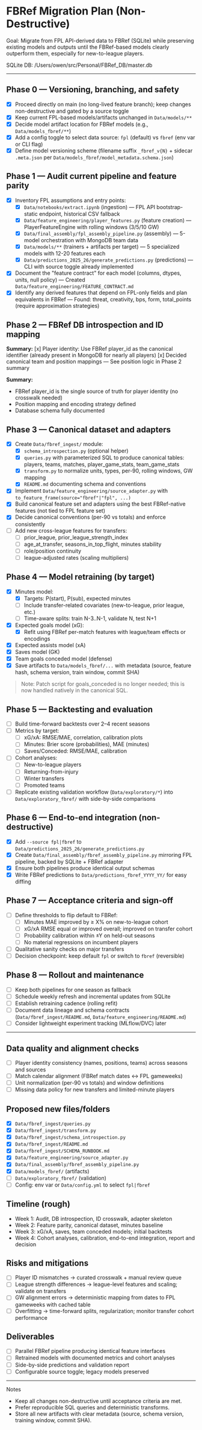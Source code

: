 # FBRef Migration Plan (Non-Destructive)

Goal: Migrate from FPL API-derived data to FBRef (SQLite) while preserving existing models and outputs until the FBRef-based models clearly outperform them, especially for new-to-league players.

SQLite DB: /Users/owen/src/Personal/FBRef_DB/master.db

---

## Phase 0 — Versioning, branching, and safety
- [x] Proceed directly on main (no long-lived feature branch); keep changes non-destructive and gated by a source toggle
- [x] Keep current FPL-based models/artifacts unchanged in `Data/models/**`
- [x] Decide model artifact location for FBRef models (e.g., `Data/models_fbref/**`)
- [x] Add a config toggle to select data source: `fpl` (default) vs `fbref` (env var or CLI flag)
- [x] Define model versioning scheme (filename suffix `_fbref_v{N}` + sidecar `.meta.json` per `Data/models_fbref/model_metadata.schema.json`)

## Phase 1 — Audit current pipeline and feature parity
- [x] Inventory FPL assumptions and entry points:
  - [x] `Data/notebooks/extract.ipynb` (ingestion) — FPL API bootstrap-static endpoint, historical CSV fallback
  - [x] `Data/feature_engineering/player_features.py` (feature creation) — PlayerFeatureEngine with rolling windows (3/5/10 GW)
  - [x] `Data/final_assembly/fpl_assembly_pipeline.py` (assembly) — 5-model orchestration with MongoDB team data
  - [x] `Data/models/**` (trainers + artifacts per target) — 5 specialized models with 12-20 features each
  - [x] `Data/predictions_2025_26/generate_predictions.py` (predictions) — CLI with source toggle already implemented
- [x] Document the "feature contract" for each model (columns, dtypes, units, null policy) — Created `Data/feature_engineering/FEATURE_CONTRACT.md`
- [x] Identify any derived features that depend on FPL-only fields and plan equivalents in FBRef — Found: threat, creativity, bps, form, total_points (require approximation strategies)

## Phase 2 — FBRef DB introspection and ID mapping

**Summary:**
[x] Player identity: Use FBRef player_id as the canonical identifier (already present in MongoDB for nearly all players)
[x] Decided canonical team and position mappings — See position logic in Phase 2 summary

**Summary:**
- FBRef player_id is the single source of truth for player identity (no crosswalk needed)
- Position mapping and encoding strategy defined
- Database schema fully documented

## Phase 3 — Canonical dataset and adapters
- [x] Create `Data/fbref_ingest/` module:
  - [x] `schema_introspection.py` (optional helper)
  - [x] `queries.py` with parameterized SQL to produce canonical tables: players, teams, matches, player_game_stats, team_game_stats
  - [x] `transform.py` to normalize units, types, per-90, rolling windows, GW mapping
  - [x] `README.md` documenting schema and conventions
- [x] Implement `Data/feature_engineering/source_adapter.py` with `to_feature_frame(source="fbref"|"fpl", ...)`
- [x] Build canonical feature set and adapters using the best FBRef-native features (not tied to FPL feature set)
- [x] Decide canonical conventions (per-90 vs totals) and enforce consistently
- [ ] Add new cross-league features for transfers:
  - [ ] prior_league, prior_league_strength_index
  - [ ] age_at_transfer, seasons_in_top_flight, minutes stability
  - [ ] role/position continuity
  - [ ] league-adjusted rates (scaling multipliers)

## Phase 4 — Model retraining (by target)
- [x] Minutes model:
  - [x] Targets: P(start), P(sub), expected minutes
  - [ ] Include transfer-related covariates (new-to-league, prior league, etc.)
  - [ ] Time-aware splits: train N-3..N-1, validate N, test N+1
- [x] Expected goals model (xG):
  - [x] Refit using FBRef per-match features with league/team effects or encodings
- [x] Expected assists model (xA)
- [x] Saves model (GK)
- [x] Team goals conceded model (defense)
- [x] Save artifacts to `Data/models_fbref/...` with metadata (source, feature hash, schema version, train window, commit SHA)
> Note: Patch script for goals_conceded is no longer needed; this is now handled natively in the canonical SQL.

## Phase 5 — Backtesting and evaluation
- [ ] Build time-forward backtests over 2–4 recent seasons
- [ ] Metrics by target:
  - [ ] xG/xA: RMSE/MAE, correlation, calibration plots
  - [ ] Minutes: Brier score (probabilities), MAE (minutes)
  - [ ] Saves/Conceded: RMSE/MAE, calibration
- [ ] Cohort analyses:
  - [ ] New-to-league players
  - [ ] Returning-from-injury
  - [ ] Winter transfers
  - [ ] Promoted teams
- [ ] Replicate existing validation workflow (`Data/exploratory/*`) into `Data/exploratory_fbref/` with side-by-side comparisons

## Phase 6 — End-to-end integration (non-destructive)
- [x] Add `--source fpl|fbref` to `Data/predictions_2025_26/generate_predictions.py`
- [x] Create `Data/final_assembly/fbref_assembly_pipeline.py` mirroring FPL pipeline, backed by SQLite + FBRef adapter
- [x] Ensure both pipelines produce identical output schemas
- [x] Write FBRef predictions to `Data/predictions_fbref_YYYY_YY/` for easy diffing

## Phase 7 — Acceptance criteria and sign-off
- [ ] Define thresholds to flip default to FBRef:
  - [ ] Minutes MAE improved by ≥ X% on new-to-league cohort
  - [ ] xG/xA RMSE equal or improved overall; improved on transfer cohort
  - [ ] Probability calibration within ±Y on held-out seasons
  - [ ] No material regressions on incumbent players
- [ ] Qualitative sanity checks on major transfers
- [ ] Decision checkpoint: keep default `fpl` or switch to `fbref` (reversible)

## Phase 8 — Rollout and maintenance
- [ ] Keep both pipelines for one season as fallback
- [ ] Schedule weekly refresh and incremental updates from SQLite
- [ ] Establish retraining cadence (rolling refit)
- [ ] Document data lineage and schema contracts (`Data/fbref_ingest/README.md`, `Data/feature_engineering/README.md`)
- [ ] Consider lightweight experiment tracking (MLflow/DVC) later

---

## Data quality and alignment checks
- [ ] Player identity consistency (names, positions, teams) across seasons and sources
- [ ] Match calendar alignment (FBRef match dates ↔ FPL gameweeks)
- [ ] Unit normalization (per-90 vs totals) and window definitions
- [ ] Missing data policy for new transfers and limited-minute players

## Proposed new files/folders
- [x] `Data/fbref_ingest/queries.py`
- [x] `Data/fbref_ingest/transform.py`
- [x] `Data/fbref_ingest/schema_introspection.py`
- [x] `Data/fbref_ingest/README.md`
- [x] `Data/fbref_ingest/SCHEMA_RUNBOOK.md`
- [x] `Data/feature_engineering/source_adapter.py`
- [x] `Data/final_assembly/fbref_assembly_pipeline.py`
- [x] `Data/models_fbref/` (artifacts)
- [ ] `Data/exploratory_fbref/` (validation)
- [ ] Config: env var or `Data/config.yml` to select `fpl|fbref`

## Timeline (rough)
- Week 1: Audit, DB introspection, ID crosswalk, adapter skeleton
- Week 2: Feature parity, canonical dataset, minutes baseline
- Week 3: xG/xA, saves, team conceded models; initial backtests
- Week 4: Cohort analyses, calibration, end-to-end integration, report and decision

## Risks and mitigations
- [ ] Player ID mismatches → curated crosswalk + manual review queue
- [ ] League strength differences → league-level features and scaling; validate on transfers
- [ ] GW alignment errors → deterministic mapping from dates to FPL gameweeks with cached table
- [ ] Overfitting → time-forward splits, regularization; monitor transfer cohort performance

## Deliverables
- [ ] Parallel FBRef pipeline producing identical feature interfaces
- [ ] Retrained models with documented metrics and cohort analyses
- [ ] Side-by-side predictions and validation report
- [ ] Configurable source toggle; legacy models preserved

---

Notes
- Keep all changes non-destructive until acceptance criteria are met.
- Prefer reproducible SQL queries and deterministic transforms.
- Store all new artifacts with clear metadata (source, schema version, training window, commit SHA).
